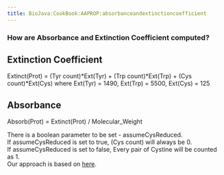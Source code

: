 ```yaml
---
title: BioJava:CookBook:AAPROP:absorbanceandextinctioncoefficient
---
```


### How are Absorbance and Extinction Coefficient computed?

Extinction Coefficient
----------------------

Extinct(Prot) = (Tyr count)\*Ext(Tyr) + (Trp count)\*Ext(Trp) + (Cys
count)\*Ext(Cys) where Ext(Tyr) = 1490, Ext(Trp) = 5500, Ext(Cys) = 125

Absorbance
----------

Absorb(Prot) = Extinct(Prot) / Molecular\_Weight

There is a boolean parameter to be set - assumeCysReduced.  
If assumeCysReduced is set to true, (Cys count) will always be 0.  
If assumeCysReduced is set to false, Every pair of Cystine will be
counted as 1.  
Our approach is based on
[here](http://web.expasy.org/protparam/protparam-doc.html).

